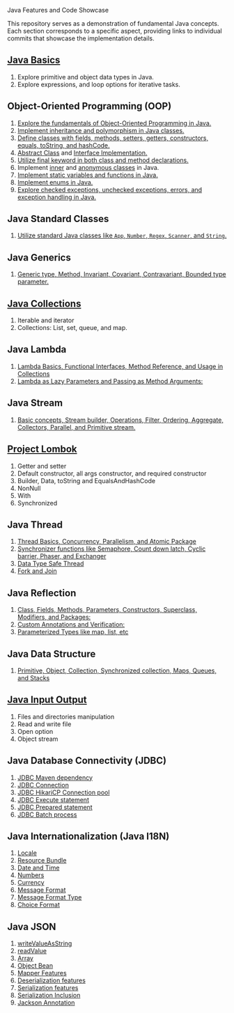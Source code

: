 Java Features and Code Showcase

This repository serves as a demonstration of fundamental Java concepts. Each section corresponds to a specific aspect, providing links to individual commits that showcase the implementation details.

## [Java Basics](https://github.com/dwinanto34/Java/commit/af5458bd1cfee794b34d12c618a23b18a78638fb)
1. Explore primitive and object data types in Java.
2. Explore expressions, and loop options for iterative tasks.

## Object-Oriented Programming (OOP)
1. [Explore the fundamentals of Object-Oriented Programming in Java.](https://github.com/dwinanto34/Java/commit/cf47baffe9b085bf952d94b4b1418a5c461a58d4)
2. [Implement inheritance and polymorphism in Java classes.](https://github.com/dwinanto34/Java/commit/cf47baffe9b085bf952d94b4b1418a5c461a58d4)
3. [Define classes with fields, methods, setters, getters, constructors, equals, toString, and hashCode.](https://github.com/dwinanto34/Java/commit/cf47baffe9b085bf952d94b4b1418a5c461a58d4)
4. [Abstract Class](https://github.com/dwinanto34/Java/commit/4b710b8f2ea6cc75a56e59856a455e2f1779131a) and [Interface Implementation.](https://github.com/dwinanto34/Java/commit/b330a3257daf89c703216367e0dbe1895d7b74ff)
5. [Utilize final keyword in both class and method declarations.](https://github.com/dwinanto34/Java/commit/6902962d20384f1bd45bcc1c2138361091a97f75)
6. Implement [inner](https://github.com/dwinanto34/Java/commit/9e96ded353491780aad5ef1ec2041aa90043dd00) and [anonymous classes](https://github.com/dwinanto34/Java/commit/fb160f5c2c2858421d18cc2ff280ea2a5f07a9c2) in Java.
7. [Implement static variables and functions in Java.](https://github.com/dwinanto34/Java/commit/80f51cdd73fdee37191fd7f4fbbf10044f7d11c1)
8. [Implement enums in Java.](https://github.com/dwinanto34/Java/commit/d27037bda7f7fe1db366e93fab8ed8add28d8542)
9. [Explore checked exceptions, unchecked exceptions, errors, and exception handling in Java.](https://github.com/dwinanto34/Java/commit/6976294891ed2c9dc2409d0a2bea58eade15d79a)

## Java Standard Classes
1. [Utilize standard Java classes like `App`, `Number`, `Regex`, `Scanner`, and `String`.](https://github.com/dwinanto34/Java/commit/3edb887900bd0c3be9b0a9f580d9e9c24785ae7f)

## Java Generics
1. [Generic type, Method, Invariant, Covariant, Contravariant, Bounded type parameter.](https://github.com/dwinanto34/Java/commit/ca53340456f138fb4db847f88e2e214f4a4d38d3)

## [Java Collections](https://github.com/dwinanto34/Java/commit/8f7e37dfa36b5448e01121cb75bf06a43ee8ee11)
1. Iterable and iterator
2. Collections: List, set, queue, and map.

## Java Lambda
1. [Lambda Basics, Functional Interfaces, Method Reference, and Usage in Collections](https://github.com/dwinanto34/Java/commit/162cab167fb1c37834cc1a891ad18ab0671515d8)
2. [Lambda as Lazy Parameters and Passing as Method Arguments:](https://github.com/dwinanto34/Java/commit/162cab167fb1c37834cc1a891ad18ab0671515d8)

## Java Stream
1. [Basic concepts, Stream builder, Operations, Filter, Ordering, Aggregate, Collectors, Parallel, and Primitive stream.](https://github.com/dwinanto34/Java/commit/3b9d5bf3ed3eeb5661184d71489c6456fee17f0e)

## [Project Lombok](https://github.com/dwinanto34/Java/commit/257232927c636d149e398265c33699581d4b8411)
1. Getter and setter
2. Default constructor, all args constructor, and required constructor
3. Builder, Data, toString and EqualsAndHashCode
4. NonNull
5. With
6. Synchronized

## Java Thread
1. [Thread Basics, Concurrency, Parallelism, and Atomic Package](https://github.com/dwinanto34/Java/commit/45394e4a6f868c98f3d0f3c55d8bf26c9acaef77)
2. [Synchronizer functions like Semaphore, Count down latch, Cyclic barrier, Phaser, and Exchanger](https://github.com/dwinanto34/Java/commit/ab432d5baeff94533a54acf82a809c96a325df1c)
3. [Data Type Safe Thread](https://github.com/dwinanto34/Java/commit/a09bf92a6150cd65fc762de2ec9ff9e4092427b9)
4. [Fork and Join](https://github.com/dwinanto34/Java/commit/002387cea298840a2436835f7f1b42984d2bd549)

## Java Reflection
1. [Class, Fields, Methods, Parameters, Constructors, Superclass, Modifiers, and Packages:](https://github.com/dwinanto34/Java/commit/c73f1de6408d19b3f0284fe1e539a716e2fca0b9)
2. [Custom Annotations and Verification:](https://github.com/dwinanto34/Java/commit/e59303384ee08f616e29911aad67ee4258158ae3)
3. [Parameterized Types like map, list, etc](https://github.com/dwinanto34/Java/commit/c896ce97b88cda9c3fa11fc49eabbda0bc40f4d4)

## Java Data Structure
1. [Primitive, Object, Collection, Synchronized collection, Maps, Queues, and Stacks](https://github.com/dwinanto34/Java/commit/8bc13d4cdf2bba4ac00227cbe53e17809abd5cf8)

## [Java Input Output](https://github.com/dwinanto34/Java/commit/a4863e461168faa4ee432e6e381089fb75a5a4b0)
1. Files and directories manipulation 
2. Read and write file
3. Open option
4. Object stream

## Java Database Connectivity (JDBC)
1. [JDBC Maven dependency](https://github.com/dwinanto34/Java/commit/5c175e37bd14ef3b0b00ae8bdbbd55822a39925a)
2. [JDBC Connection](https://github.com/dwinanto34/Java/commit/5b68a32fc1ec0a0c9a0d88ba45c92f6a1ed78dbe)
3. [JDBC HikariCP Connection pool](https://github.com/dwinanto34/Java/commit/cd6ec247284ef4d059d14ca848d82ef01245b0ad)
4. [JDBC Execute statement](https://github.com/dwinanto34/Java/commit/e9c9e95026a1eff4de502ed02cca4676170ba8b9)
5. [JDBC Prepared statement](https://github.com/dwinanto34/Java/commit/ff5f04fff80016378dc862c71c7a697e4d9fe753)
6. [JDBC Batch process](https://github.com/dwinanto34/Java/commit/806c6ee79461136add94ea890048672a491a9965)

## Java Internationalization (Java I18N)
1. [Locale](https://github.com/dwinanto34/Java/commit/aee4e3d16f4395028b90fa5582322cdaf5e4e5d8)
2. [Resource Bundle](https://github.com/dwinanto34/Java/commit/40cfddda533e1adc17e21237d2e82d1626069539)
3. [Date and Time](https://github.com/dwinanto34/Java/commit/92a381264558264dcd569a337310367f53808fe9)
4. [Numbers](https://github.com/dwinanto34/Java/commit/227201496adc7dc7bd25c6358e7ca3463a79d818)
5. [Currency](https://github.com/dwinanto34/Java/commit/5d688b94bd1770386d27f0229e827c7caa8a8ed9)
6. [Message Format](https://github.com/dwinanto34/Java/commit/e7dfaa19b06c8820aa6c6a6709c4d36faa331443)
7. [Message Format Type](https://github.com/dwinanto34/Java/commit/1f0bdf1b1e2f72a34b3044de9c89d1c8f9c5434f)
8. [Choice Format](https://github.com/dwinanto34/Java/commit/9d119803cae1b9db798d1d853cefa8e85dd5767a)

## Java JSON
1. [writeValueAsString](https://github.com/dwinanto34/Java/commit/c6163a63d9f1a5aee51369ad6f54ac76e5f0827f)
2. [readValue](https://github.com/dwinanto34/Java/commit/a6ed1d3f653227e626809120d1151dbb1f025338)
3. [Array](https://github.com/dwinanto34/Java/commit/a0a33720f370e88f4020aca5d0f18ce6da5b87c3)
4. [Object Bean](https://github.com/dwinanto34/Java/commit/ca0db9754dfc7efb1571086b4a73f50b93912c19)
5. [Mapper Features](https://github.com/dwinanto34/Java/commit/38f21ec26fa1c31d392f2d16b841de57a9f2022d)
6. [Deserialization features](https://github.com/dwinanto34/Java/commit/c7122fd05fc71e5c0ab881aea5dd1997118b2750)
7. [Serialization features](https://github.com/dwinanto34/Java/commit/66cb367acb689e22f82ad48f4cf48ce874685991)
8. [Serialization Inclusion](https://github.com/dwinanto34/Java/commit/1639849ccd934edfd2e55f93fea7ae20c99636ed)
9. [Jackson Annotation](https://github.com/dwinanto34/Java/commit/49b2502ea5da8c411da252c9ab897c6b4ad47a02)
